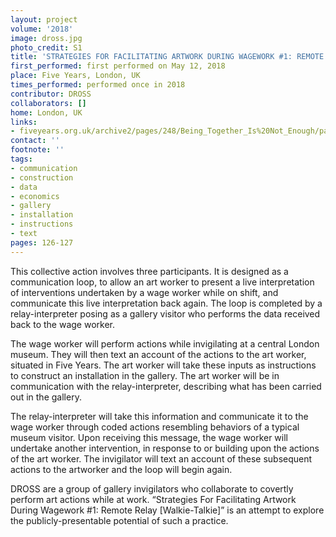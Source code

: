 ```yaml
---
layout: project
volume: '2018'
image: dross.jpg
photo_credit: S1
title: 'STRATEGIES FOR FACILITATING ARTWORK DURING WAGEWORK #1: REMOTE RELAY [WALKIE-TALKIE]'
first_performed: first performed on May 12, 2018
place: Five Years, London, UK
times_performed: performed once in 2018
contributor: DROSS
collaborators: []
home: London, UK
links:
- fiveyears.org.uk/archive2/pages/248/Being_Together_Is%20Not_Enough/participants/11/11.html
contact: ''
footnote: ''
tags:
- communication
- construction
- data
- economics
- gallery
- installation
- instructions
- text
pages: 126-127
---
```


This collective action involves three participants. It is designed as a communication loop, to allow an art worker to present a live interpretation of interventions undertaken by a wage worker while on shift, and communicate this live interpretation back again. The loop is completed by a relay-interpreter posing as a gallery visitor who performs the data received back to the wage worker.

The wage worker will perform actions while invigilating at a central London museum. They will then text an account of the actions to the art worker, situated in Five Years. The art worker will take these inputs as instructions to construct an installation in the gallery. The art worker will be in communication with the relay-interpreter, describing what has been carried out in the gallery.

The relay-interpreter will take this information and communicate it to the wage worker through coded actions resembling behaviors of a typical museum visitor. Upon receiving this message, the wage worker will undertake another intervention, in response to or building upon the actions of the art worker. The invigilator will text an account of these subsequent actions to the artworker and the loop will begin again.

DROSS are a group of gallery invigilators who collaborate to covertly perform art actions while at work. “Strategies For Facilitating Artwork During Wagework #1: Remote Relay [Walkie-Talkie]” is an attempt to explore the publicly-presentable potential of such a practice.
